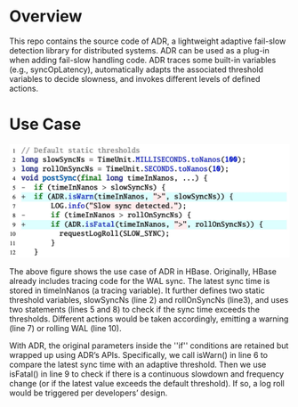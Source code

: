 # Overview

This repo contains the source code of ADR, a lightweight adaptive fail-slow detection library for distributed systems. ADR can be used as a plug-in when adding fail-slow handling code. ADR traces some built-in variables (e.g., syncOpLatency), automatically adapts the associated threshold variables to decide slowness, and invokes different levels of defined actions.

# Use Case
![Preview](example.jpg)

The above figure shows the use case of ADR in HBase. Originally, HBase already includes tracing code for the WAL sync. The latest sync time is stored in timeInNanos (a tracing variable). It further defines two static threshold variables, slowSyncNs (line 2) and rollOnSyncNs (line3), and uses two statements (lines 5 and 8) to check if the sync time exceeds the thresholds. Different actions would be taken accordingly, emitting a warning (line 7) or rolling WAL (line 10).

With ADR, the original parameters inside the ''if'' conditions are retained but wrapped up using ADR’s APIs. Specifically, we call isWarn() in line 6 to compare the latest sync time with an adaptive threshold. Then we use isFatal() in line 9 to check if there is a continuous slowdown and frequency change (or if the latest value exceeds the default threshold). If so, a log roll would be triggered per developers’ design.

